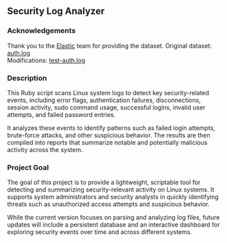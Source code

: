 ## Security Log Analyzer

### Acknowledgements

Thank you to the [Elastic](https://github.com/elastic/examples/tree/master/Machine%20Learning/Security%20Analytics%20Recipes/suspicious_login_activity) team for providing the dataset.
Original dataset: [auth.log](https://github.com/elastic/examples/blob/master/Machine%20Learning/Security%20Analytics%20Recipes/suspicious_login_activity/data/auth.log)  
Modifications: [test-auth.log](https://github.com/cskee004/log-analyzer/blob/main/data/auth-test.log)


### Description

This Ruby script scans Linux system logs to detect key security-related events, including error flags, authentication failures, disconnections, session activity, sudo command usage, successful logins, invalid user attempts, and failed password entries.

It analyzes these events to identify patterns such as failed login attempts, brute-force attacks, and other suspicious behavior. The results are then compiled into reports that summarize notable and potentially malicious activity across the system.

### Project Goal

The goal of this project is to provide a lightweight, scriptable tool for detecting and summarizing security-relevant activity on Linux systems. It supports system administrators and security analysts in quickly identifying threats such as unauthorized access attempts and suspicious behavior.

While the current version focuses on parsing and analyzing log files, future updates will include a persistent database and an interactive dashboard for exploring security events over time and across different systems.


